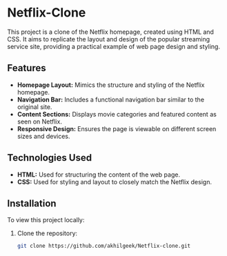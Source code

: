 # Netflix-Clone

This project is a clone of the Netflix homepage, created using HTML and CSS. It aims to replicate the layout and design of the popular streaming service site, providing a practical example of web page design and styling.

## Features

* **Homepage Layout:** Mimics the structure and styling of the Netflix homepage.
* **Navigation Bar:** Includes a functional navigation bar similar to the original site.
* **Content Sections:** Displays movie categories and featured content as seen on Netflix.
* **Responsive Design:** Ensures the page is viewable on different screen sizes and devices.

## Technologies Used

* **HTML:** Used for structuring the content of the web page.
* **CSS:** Used for styling and layout to closely match the Netflix design.

## Installation

To view this project locally:

1. Clone the repository:
   ```bash
   git clone https://github.com/akhilgeek/Netflix-clone.git
